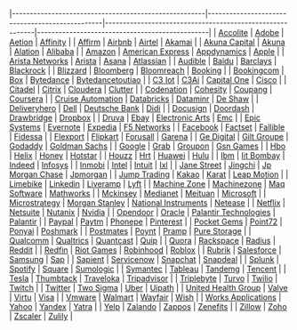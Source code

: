 |------------------------------------------------------|------------------------------------------------|----------------------------------------------------------|------------------------------------------------|
| [Accolite](./list/accolite.md)                       | [Adobe](./list/adobe.md)                       | [Aetion](./list/aetion.md)                               | [Affinity](./list/affinity.md)                 |
| [Affirm](./list/affirm.md)                           | [Airbnb](./list/airbnb.md)                     | [Airtel](./list/airtel.md)                               | [Akamai](./list/akamai.md)                     |
| [Akuna Capital](./list/akuna-capital.md)             | [Akuna](./list/akuna.md)                       | [Alation](./list/alation.md)                             | [Alibaba](./list/alibaba.md)                   |
| [Amazon](./list/amazon.md)                           | [American Express](./list/american-express.md) | [Appdynamics](./list/appdynamics.md)                     | [Apple](./list/apple.md)                       |
| [Arista Networks](./list/arista-networks.md)         | [Arista](./list/arista.md)                     | [Asana](./list/asana.md)                                 | [Atlassian](./list/atlassian.md)               |
| [Audible](./list/audible.md)                         | [Baidu](./list/baidu.md)                       | [Barclays](./list/barclays.md)                           | [Blackrock](./list/blackrock.md)               |
| [Blizzard](./list/blizzard.md)                       | [Bloomberg](./list/bloomberg.md)               | [Bloomreach](./list/bloomreach.md)                       | [Booking](./list/booking.md)                   |
| [Bookingcom](./list/bookingcom.md)                   | [Box](./list/box.md)                           | [Bytedance](./list/bytedance.md)                         | [Bytedancetoutiao](./list/bytedancetoutiao.md) |
| [C3 Iot](./list/c3-iot.md)                           | [C3Ai](./list/c3ai.md)                         | [Capital One](./list/capital-one.md)                     | [Cisco](./list/cisco.md)                       |
| [Citadel](./list/citadel.md)                         | [Citrix](./list/citrix.md)                     | [Cloudera](./list/cloudera.md)                           | [Clutter](./list/clutter.md)                   |
| [Codenation](./list/codenation.md)                   | [Cohesity](./list/cohesity.md)                 | [Coupang](./list/coupang.md)                             | [Coursera](./list/coursera.md)                 |
| [Cruise Automation](./list/cruise-automation.md)     | [Databricks](./list/databricks.md)             | [Dataminr](./list/dataminr.md)                           | [De Shaw](./list/de-shaw.md)                   |
| [Deliveryhero](./list/deliveryhero.md)               | [Dell](./list/dell.md)                         | [Deutsche Bank](./list/deutsche-bank.md)                 | [Didi](./list/didi.md)                         |
| [Docusign](./list/docusign.md)                       | [Doordash](./list/doordash.md)                 | [Drawbridge](./list/drawbridge.md)                       | [Dropbox](./list/dropbox.md)                   |
| [Druva](./list/druva.md)                             | [Ebay](./list/ebay.md)                         | [Electronic Arts](./list/electronic-arts.md)             | [Emc](./list/emc.md)                           |
| [Epic Systems](./list/epic-systems.md)               | [Evernote](./list/evernote.md)                 | [Expedia](./list/expedia.md)                             | [F5 Networks](./list/f5-networks.md)           |
| [Facebook](./list/facebook.md)                       | [Factset](./list/factset.md)                   | [Fallible](./list/fallible.md)                           | [Fidessa](./list/fidessa.md)                   |
| [Flexport](./list/flexport.md)                       | [Flipkart](./list/flipkart.md)                 | [Forusall](./list/forusall.md)                           | [Garena](./list/garena.md)                     |
| [Ge Digital](./list/ge-digital.md)                   | [Gilt Groupe](./list/gilt-groupe.md)           | [Godaddy](./list/godaddy.md)                             | [Goldman Sachs](./list/goldman-sachs.md)       |
| [Google](./list/google.md)                           | [Grab](./list/grab.md)                         | [Groupon](./list/groupon.md)                             | [Gsn Games](./list/gsn-games.md)               |
| [Hbo](./list/hbo.md)                                 | [Helix](./list/helix.md)                       | [Honey](./list/honey.md)                                 | [Hotstar](./list/hotstar.md)                   |
| [Houzz](./list/houzz.md)                             | [Hrt](./list/hrt.md)                           | [Huawei](./list/huawei.md)                               | [Hulu](./list/hulu.md)                         |
| [Ibm](./list/ibm.md)                                 | [Iit Bombay](./list/iit-bombay.md)             | [Indeed](./list/indeed.md)                               | [Infosys](./list/infosys.md)                   |
| [Inmobi](./list/inmobi.md)                           | [Intel](./list/intel.md)                       | [Intuit](./list/intuit.md)                               | [Ixl](./list/ixl.md)                           |
| [Jane Street](./list/jane-street.md)                 | [Jingchi](./list/jingchi.md)                   | [Jp Morgan Chase](./list/jp-morgan-chase.md)             | [Jpmorgan](./list/jpmorgan.md)                 |
| [Jump Trading](./list/jump-trading.md)               | [Kakao](./list/kakao.md)                       | [Karat](./list/karat.md)                                 | [Leap Motion](./list/leap-motion.md)           |
| [Limebike](./list/limebike.md)                       | [Linkedin](./list/linkedin.md)                 | [Liveramp](./list/liveramp.md)                           | [Lyft](./list/lyft.md)                         |
| [Machine Zone](./list/machine-zone.md)               | [Machinezone](./list/machinezone.md)           | [Maq Software](./list/maq-software.md)                   | [Mathworks](./list/mathworks.md)               |
| [Mckinsey](./list/mckinsey.md)                       | [Medianet](./list/medianet.md)                 | [Meituan](./list/meituan.md)                             | [Microsoft](./list/microsoft.md)               |
| [Microstrategy](./list/microstrategy.md)             | [Morgan Stanley](./list/morgan-stanley.md)     | [National Instruments](./list/national-instruments.md)   | [Netease](./list/netease.md)                   |
| [Netflix](./list/netflix.md)                         | [Netsuite](./list/netsuite.md)                 | [Nutanix](./list/nutanix.md)                             | [Nvidia](./list/nvidia.md)                     |
| [Opendoor](./list/opendoor.md)                       | [Oracle](./list/oracle.md)                     | [Palantir Technologies](./list/palantir-technologies.md) | [Palantir](./list/palantir.md)                 |
| [Paypal](./list/paypal.md)                           | [Paytm](./list/paytm.md)                       | [Phonepe](./list/phonepe.md)                             | [Pinterest](./list/pinterest.md)               |
| [Pocket Gems](./list/pocket-gems.md)                 | [Point72](./list/point72.md)                   | [Ponyai](./list/ponyai.md)                               | [Poshmark](./list/poshmark.md)                 |
| [Postmates](./list/postmates.md)                     | [Poynt](./list/poynt.md)                       | [Pramp](./list/pramp.md)                                 | [Pure Storage](./list/pure-storage.md)         |
| [Qualcomm](./list/qualcomm.md)                       | [Qualtrics](./list/qualtrics.md)               | [Quantcast](./list/quantcast.md)                         | [Quip](./list/quip.md)                         |
| [Quora](./list/quora.md)                             | [Rackspace](./list/rackspace.md)               | [Radius](./list/radius.md)                               | [Reddit](./list/reddit.md)                     |
| [Redfin](./list/redfin.md)                           | [Riot Games](./list/riot-games.md)             | [Robinhood](./list/robinhood.md)                         | [Roblox](./list/roblox.md)                     |
| [Rubrik](./list/rubrik.md)                           | [Salesforce](./list/salesforce.md)             | [Samsung](./list/samsung.md)                             | [Sap](./list/sap.md)                           |
| [Sapient](./list/sapient.md)                         | [Servicenow](./list/servicenow.md)             | [Snapchat](./list/snapchat.md)                           | [Snapdeal](./list/snapdeal.md)                 |
| [Splunk](./list/splunk.md)                           | [Spotify](./list/spotify.md)                   | [Square](./list/square.md)                               | [Sumologic](./list/sumologic.md)               |
| [Symantec](./list/symantec.md)                       | [Tableau](./list/tableau.md)                   | [Tandemg](./list/tandemg.md)                             | [Tencent](./list/tencent.md)                   |
| [Tesla](./list/tesla.md)                             | [Thumbtack](./list/thumbtack.md)               | [Traveloka](./list/traveloka.md)                         | [Tripadvisor](./list/tripadvisor.md)           |
| [Triplebyte](./list/triplebyte.md)                   | [Turvo](./list/turvo.md)                       | [Twilio](./list/twilio.md)                               | [Twitch](./list/twitch.md)                     |
| [Twitter](./list/twitter.md)                         | [Two Sigma](./list/two-sigma.md)               | [Uber](./list/uber.md)                                   | [Uipath](./list/uipath.md)                     |
| [United Health Group](./list/united-health-group.md) | [Valve](./list/valve.md)                       | [Virtu](./list/virtu.md)                                 | [Visa](./list/visa.md)                         |
| [Vmware](./list/vmware.md)                           | [Walmart](./list/walmart.md)                   | [Wayfair](./list/wayfair.md)                             | [Wish](./list/wish.md)                         |
| [Works Applications](./list/works-applications.md)   | [Yahoo](./list/yahoo.md)                       | [Yandex](./list/yandex.md)                               | [Yatra](./list/yatra.md)                       |
| [Yelp](./list/yelp.md)                               | [Zalando](./list/zalando.md)                   | [Zappos](./list/zappos.md)                               | [Zenefits](./list/zenefits.md)                 |
| [Zillow](./list/zillow.md)                           | [Zoho](./list/zoho.md)                         | [Zscaler](./list/zscaler.md)                             | [Zulily](./list/zulily.md)                     |